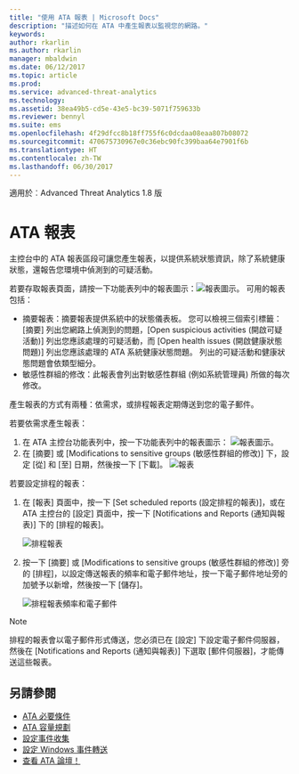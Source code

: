 ```yaml
---
title: "使用 ATA 報表 | Microsoft Docs"
description: "描述如何在 ATA 中產生報表以監視您的網路。"
keywords: 
author: rkarlin
ms.author: rkarlin
manager: mbaldwin
ms.date: 06/12/2017
ms.topic: article
ms.prod: 
ms.service: advanced-threat-analytics
ms.technology: 
ms.assetid: 38ea49b5-cd5e-43e5-bc39-5071f759633b
ms.reviewer: bennyl
ms.suite: ems
ms.openlocfilehash: 4f29dfcc8b18ff755f6c0dcdaa08eaa807b08072
ms.sourcegitcommit: 470675730967e0c36ebc90fc399baa64e7901f6b
ms.translationtype: HT
ms.contentlocale: zh-TW
ms.lasthandoff: 06/30/2017
---
```

適用於︰Advanced Threat Analytics 1.8 版


<a id="ata-reports" class="xliff"></a>

# ATA 報表

主控台中的 ATA 報表區段可讓您產生報表，以提供系統狀態資訊，除了系統健康狀態，還報告您環境中偵測到的可疑活動。

若要存取報表頁面，請按一下功能表列中的報表圖示：![報表圖示](./media/ata-report-icon.png)。
可用的報表包括： 
- 摘要報表：摘要報表提供系統中的狀態儀表板。 您可以檢視三個索引標籤：[摘要] 列出您網路上偵測到的問題，[Open suspicious activities (開啟可疑活動)] 列出您應該處理的可疑活動，而 [Open health issues (開啟健康狀態問題)] 列出您應該處理的 ATA 系統健康狀態問題。 列出的可疑活動和健康狀態問題會依類型細分。 
- 敏感性群組的修改：此報表會列出對敏感性群組 (例如系統管理員) 所做的每次修改。

產生報表的方式有兩種：依需求，或排程報表定期傳送到您的電子郵件。

若要依需求產生報表：

1. 在 ATA 主控台功能表列中，按一下功能表列中的報表圖示： ![報表圖示](./media/ata-report-icon.png)。
2. 在 [摘要] 或 [Modifications to sensitive groups (敏感性群組的修改)] 下，設定 [從] 和 [至] 日期，然後按一下 [下載]。 
![報表](./media/reports.png)

若要設定排程的報表：
 
1. 在 [報表] 頁面中，按一下 [Set scheduled reports (設定排程的報表)]，或在 ATA 主控台的 [設定] 頁面中，按一下 [Notifications and Reports (通知與報表)] 下的 [排程的報表]。

   ![排程報表](./media/ata-sched-reports.png)

2. 按一下 [摘要] 或 [Modifications to sensitive groups (敏感性群組的修改)] 旁的 [排程]，以設定傳送報表的頻率和電子郵件地址，按一下電子郵件地址旁的加號予以新增，然後按一下 [儲存]。

   ![排程報表頻率和電子郵件](./media/sched-report1.png)


> [!NOTE]
> 排程的報表會以電子郵件形式傳送，您必須已在 [設定] 下設定電子郵件伺服器，然後在 [Notifications and Reports (通知與報表)] 下選取 [郵件伺服器]，才能傳送這些報表。


<a id="see-also" class="xliff"></a>

## 另請參閱
- [ATA 必要條件](ata-prerequisites.md)
- [ATA 容量規劃](ata-capacity-planning.md)
- [設定事件收集](configure-event-collection.md)
- [設定 Windows 事件轉送](configure-event-collection.md#configuring-windows-event-forwarding)
- [查看 ATA 論壇！](https://social.technet.microsoft.com/Forums/security/home?forum=mata)
